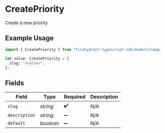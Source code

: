 # CreatePriority

Create a new priority

## Example Usage

```typescript
import { CreatePriority } from "firehydrant-typescript-sdk/models/components";

let value: CreatePriority = {
  slug: "<value>",
};
```

## Fields

| Field              | Type               | Required           | Description        |
| ------------------ | ------------------ | ------------------ | ------------------ |
| `slug`             | *string*           | :heavy_check_mark: | N/A                |
| `description`      | *string*           | :heavy_minus_sign: | N/A                |
| `default`          | *boolean*          | :heavy_minus_sign: | N/A                |